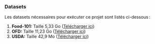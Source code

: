 ### Datasets

Les datasets nécessaires pour exécuter ce projet sont listés ci-dessous :

1. **Food-101:** Taille 5,33 Go ([Télécharger ici](https://www.kaggle.com/datasets/dansbecker/food-101))
2. **OFD:** Taille 11,23 Go ([Télécharger ici](https://fr.openfoodfacts.org/data))
3. **USDA:** Taille 42,9 Mo ([Télécharger ici](https://fdc.nal.usda.gov/fdc-datasets/FoodData_Central_csv_2024-10-31.zip))
